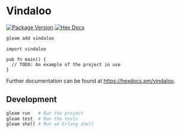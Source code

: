 # Vindaloo

[![Package Version](https://img.shields.io/hexpm/v/vindaloo)](https://hex.pm/packages/vindaloo)
[![Hex Docs](https://img.shields.io/badge/hex-docs-ffaff3)](https://hexdocs.pm/vindaloo/)

```sh
gleam add vindaloo
```
```gleam
import vindaloo

pub fn main() {
  // TODO: An example of the project in use
}
```

Further documentation can be found at <https://hexdocs.pm/vindaloo>.

## Development

```sh
gleam run   # Run the project
gleam test  # Run the tests
gleam shell # Run an Erlang shell
```
